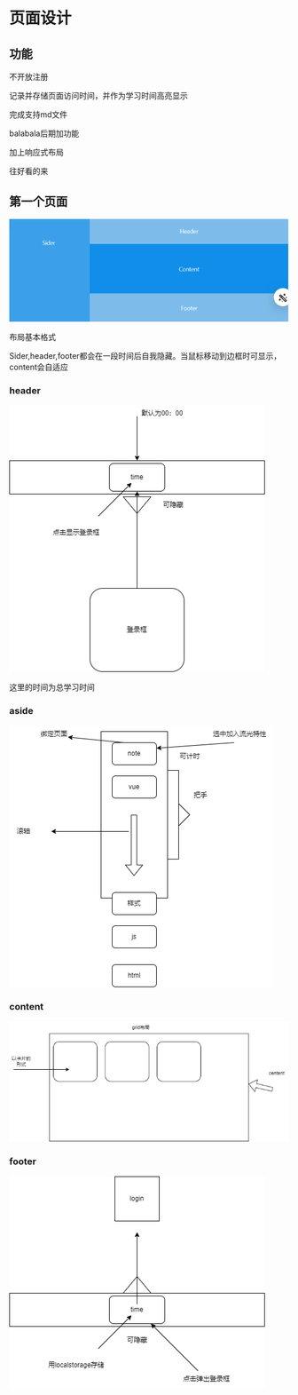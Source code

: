 # 页面设计

## 功能

不开放注册

记录并存储页面访问时间，并作为学习时间高亮显示

完成支持md文件

balabala后期加功能

加上响应式布局

往好看的来

## 第一个页面

![layout](./pic/layout.png)

布局基本格式

Sider,header,footer都会在一段时间后自我隐藏。当鼠标移动到边框时可显示，content会自适应

###  header



![layout](./pic/header.png)

这里的时间为总学习时间

### aside

![layout](./pic/aside.png)

### content

![layout](./pic/content.png)

### footer

![footer](./pic/footer.png)